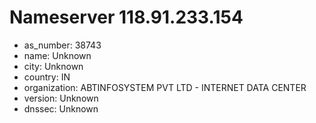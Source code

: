 # Nameserver 118.91.233.154

* as_number: 38743
* name: Unknown
* city: Unknown
* country: IN
* organization: ABTINFOSYSTEM PVT LTD - INTERNET DATA CENTER
* version: Unknown
* dnssec: Unknown
